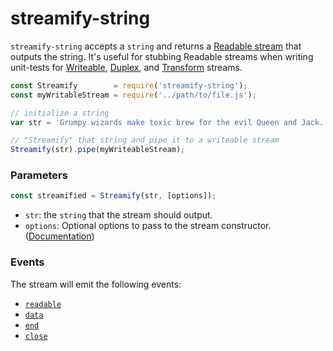 streamify-string
================
`streamify-string` accepts a `string` and returns a [Readable stream][] that
outputs the string. It's useful for stubbing Readable streams when writing
unit-tests for [Writeable][], [Duplex][], and [Transform][] streams.

```javascript
const Streamify        = require('streamify-string');
const myWritableStream = require('../path/to/file.js');

// initialize a string
var str = 'Grumpy wizards make toxic brew for the evil Queen and Jack.'

// "Streamify" that string and pipe it to a writeable stream
Streamify(str).pipe(myWriteableStream);
```

### Parameters ###
```javascript
const streamified = Streamify(str, [options]);
```
- `str`: the `string` that the stream should output.
- `options`: Optional options to pass to the stream constructor. ([Documentation][options])

### Events ###
The stream will emit the following events:

- [`readable`][event-readable]
- [`data`][event-data]
- [`end`][event-end]
- [`close`][event-close]


[Duplex]: https://nodejs.org/api/stream.html#stream_class_stream_duplex
[Readable stream]: https://nodejs.org/api/stream.html#stream_class_stream_readable
[Transform]: https://nodejs.org/api/stream.html#stream_class_stream_transform
[Writeable]: https://nodejs.org/api/stream.html#stream_class_stream_writable

[event-close]: https://nodejs.org/api/stream.html#stream_event_close_1
[event-data]: https://nodejs.org/api/stream.html#stream_event_data
[event-end]: https://nodejs.org/api/stream.html#stream_event_end
[event-readable]: https://nodejs.org/api/stream.html#stream_event_readable
[options]: https://nodejs.org/api/stream.html#stream_new_stream_readable_options
